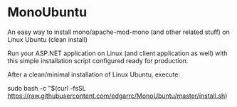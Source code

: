 # MonoUbuntu
An easy way to install mono/apache-mod-mono (and other related stuff) on Linux Ubuntu (clean install)

Run your ASP.NET application on Linux (and client application as well) with this simple installation script configured ready for production.

After a clean/minimal installation of Linux Ubuntu, execute:

sudo bash -c "$(curl -fsSL https://raw.githubusercontent.com/edgarrc/MonoUbuntu/master/install.sh)
